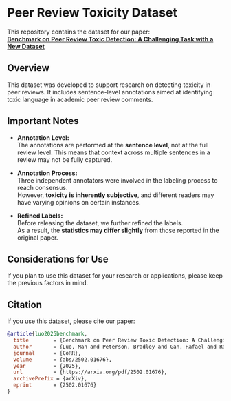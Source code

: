# Peer Review Toxicity Dataset

This repository contains the dataset for our paper:  
**[Benchmark on Peer Review Toxic Detection: A Challenging Task with a New Dataset](https://arxiv.org/pdf/2502.01676)**

## Overview
This dataset was developed to support research on detecting toxicity in peer reviews. It includes sentence-level annotations aimed at identifying toxic language in academic peer review comments.

## Important Notes
- **Annotation Level:**  
  The annotations are performed at the **sentence level**, not at the full review level. This means that context across multiple sentences in a review may not be fully captured.

- **Annotation Process:**  
  Three independent annotators were involved in the labeling process to reach consensus.  
  However, **toxicity is inherently subjective**, and different readers may have varying opinions on certain instances.

- **Refined Labels:**  
  Before releasing the dataset, we further refined the labels.  
  As a result, the **statistics may differ slightly** from those reported in the original paper.

## Considerations for Use
If you plan to use this dataset for your research or applications, please keep the previous factors in mind.

## Citation
If you use this dataset, please cite our paper:

```bibtex
@article{luo2025benchmark,
  title        = {Benchmark on Peer Review Toxic Detection: A Challenging Task with a New Dataset},
  author       = {Luo, Man and Peterson, Bradley and Gan, Rafael and Ramalingame, Hari and Gangrade, Navya and Dimarogona, Ariadne and Banerjee, Imon and Howard, Phillip},
  journal      = {CoRR},
  volume       = {abs/2502.01676},
  year         = {2025},
  url          = {https://arxiv.org/pdf/2502.01676},
  archivePrefix = {arXiv},
  eprint       = {2502.01676}
}

